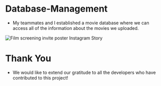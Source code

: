 # Database-Management 

- My teammates and I established a movie database where we can access all of the information about the movies we uploaded. 


![Film screening invite poster Instagram Story](https://github.com/nsenasabirli/Database-Management/assets/72200463/01ae4159-6ab0-46df-9d04-54eaf9cb8a7d)


# Thank You

- We would like to extend our gratitude to all the developers who have contributed to this project!
